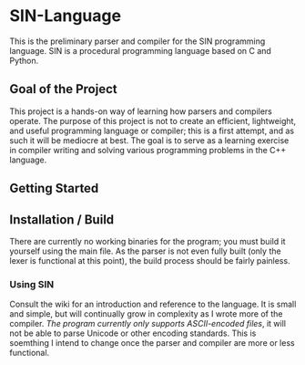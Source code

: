 # SIN-Language

This is the preliminary parser and compiler for the SIN programming language. SIN is a procedural programming language based on C and Python.

## Goal of the Project

This project is a hands-on way of learning how parsers and compilers operate. The purpose of this project is not to create an efficient, lightweight, and useful programming language or compiler; this is a first attempt, and as such it will be mediocre at best. The goal is to serve as a learning exercise in compiler writing and solving various programming problems in the C++ language.

## Getting Started

## Installation / Build

There are currently no working binaries for the program; you must build it yourself using the main file. As the parser is not even fully built (only the lexer is functional at this point), the build process should be fairly painless.

### Using SIN

Consult the wiki for an introduction and reference to the language. It is small and simple, but will continually grow in complexity as I wrote more of the compiler.
_The program currently only supports ASCII-encoded files_, it will not be able to parse Unicode or other encoding standards. This is soemthing I intend to change once the parser and compiler are more or less functional.